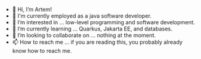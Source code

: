 - 👋 Hi, I’m Artem!
- :briefcase: I'm currently employed as a java software developer.
- 👀 I’m interested in ... low-level programming and software development.
- 🌱 I’m currently learning ... Quarkus, Jakarta EE, and databases.
- 💞️ I’m looking to collaborate on ... nothing at the moment.
- 📫 How to reach me ... if you are reading this, you probably already know how to reach me.
